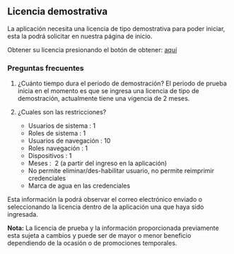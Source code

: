 
## Licencia demostrativa
La aplicación necesita una licencia de tipo demostrativa para poder iniciar, esta la podrá solicitar en nuestra página de inicio.

Obtener su licencia presionando el botón de obtener: [aquí](/inicio)


### Preguntas frecuentes ###

1. ¿Cuánto tiempo dura el periodo de demostración?
El periodo de prueba inicia en el momento es que se ingresa una licencia de tipo de demostración, actualmente tiene una vigencia de 2 meses.


2. ¿Cuales son las restricciones?
    - Usuarios de sistema : 1
    - Roles de sistema : 1
    - Usuarios de navegación : 10
    - Roles navegación : 1
    - Dispositivos : 1
    - Meses :  2 (a partir del ingreso en la aplicación)
    - No permite eliminar/des-habilitar usuario, no permite reimprimir credenciales
    - Marca de agua en las credenciales


Esta información la podrá observar el correo electrónico enviado o seleccionando la licencia dentro de la aplicación una que haya sido ingresada.


**Nota:** La licencia de prueba y la información proporcionada previamente esta sujeta a cambios y puede ser de mayor o menor beneficio dependiendo de la ocasión o de promociones temporales.


